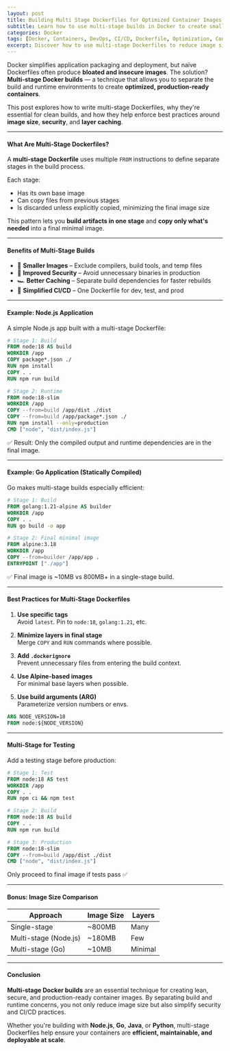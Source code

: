 ```yaml
---
layout: post
title: Building Multi Stage Dockerfiles for Optimized Container Images
subtitle: Learn how to use multi-stage builds in Docker to create smaller, secure, and production-ready images
categories: Docker
tags: [Docker, Containers, DevOps, CI/CD, Dockerfile, Optimization, Container Security]
excerpt: Discover how to use multi-stage Dockerfiles to reduce image size, improve build performance, and separate build and runtime environments. Includes practical examples and best practices for production.
---
```

Docker simplifies application packaging and deployment, but naïve Dockerfiles often produce **bloated and insecure images**. The solution? **Multi-stage Docker builds** — a technique that allows you to separate the build and runtime environments to create **optimized, production-ready containers**.

This post explores how to write multi-stage Dockerfiles, why they're essential for clean builds, and how they help enforce best practices around **image size**, **security**, and **layer caching**.

---

#### What Are Multi-Stage Dockerfiles?

A **multi-stage Dockerfile** uses multiple `FROM` instructions to define separate stages in the build process.

Each stage:
- Has its own base image
- Can copy files from previous stages
- Is discarded unless explicitly copied, minimizing the final image size

This pattern lets you **build artifacts in one stage** and **copy only what's needed** into a final minimal image.

---

#### Benefits of Multi-Stage Builds

- 🧹 **Smaller Images** – Exclude compilers, build tools, and temp files
- 🔐 **Improved Security** – Avoid unnecessary binaries in production
- 🏎️ **Better Caching** – Separate build dependencies for faster rebuilds
- 🧪 **Simplified CI/CD** – One Dockerfile for dev, test, and prod

---

#### Example: Node.js Application

A simple Node.js app built with a multi-stage Dockerfile:

```dockerfile
# Stage 1: Build
FROM node:18 AS build
WORKDIR /app
COPY package*.json ./
RUN npm install
COPY . .
RUN npm run build

# Stage 2: Runtime
FROM node:18-slim
WORKDIR /app
COPY --from=build /app/dist ./dist
COPY --from=build /app/package*.json ./
RUN npm install --only=production
CMD ["node", "dist/index.js"]
```

✅ Result: Only the compiled output and runtime dependencies are in the final image.

---

#### Example: Go Application (Statically Compiled)

Go makes multi-stage builds especially efficient:

```dockerfile
# Stage 1: Build
FROM golang:1.21-alpine AS builder
WORKDIR /app
COPY . .
RUN go build -o app

# Stage 2: Final minimal image
FROM alpine:3.18
WORKDIR /app
COPY --from=builder /app/app .
ENTRYPOINT ["./app"]
```

✅ Final image is ~10MB vs 800MB+ in a single-stage build.

---

#### Best Practices for Multi-Stage Dockerfiles

1. **Use specific tags**  
   Avoid `latest`. Pin to `node:18`, `golang:1.21`, etc.

2. **Minimize layers in final stage**  
   Merge `COPY` and `RUN` commands where possible.

3. **Add `.dockerignore`**  
   Prevent unnecessary files from entering the build context.

4. **Use Alpine-based images**  
   For minimal base layers when possible.

5. **Use build arguments (ARG)**  
   Parameterize version numbers or envs.

```dockerfile
ARG NODE_VERSION=18
FROM node:${NODE_VERSION}
```

---

#### Multi-Stage for Testing

Add a testing stage before production:

```dockerfile
# Stage 1: Test
FROM node:18 AS test
WORKDIR /app
COPY . .
RUN npm ci && npm test

# Stage 2: Build
FROM node:18 AS build
COPY . .
RUN npm run build

# Stage 3: Production
FROM node:18-slim
COPY --from=build /app/dist ./dist
CMD ["node", "dist/index.js"]
```

Only proceed to final image if tests pass ✅

---

#### Bonus: Image Size Comparison

| Approach             | Image Size | Layers |
|----------------------|------------|--------|
| Single-stage         | ~800MB     | Many   |
| Multi-stage (Node.js)| ~180MB     | Few    |
| Multi-stage (Go)     | ~10MB      | Minimal|

---

#### Conclusion

**Multi-stage Docker builds** are an essential technique for creating lean, secure, and production-ready container images. By separating build and runtime concerns, you not only reduce image size but also simplify security and CI/CD practices.

Whether you're building with **Node.js**, **Go**, **Java**, or **Python**, multi-stage Dockerfiles help ensure your containers are **efficient, maintainable, and deployable at scale**.
